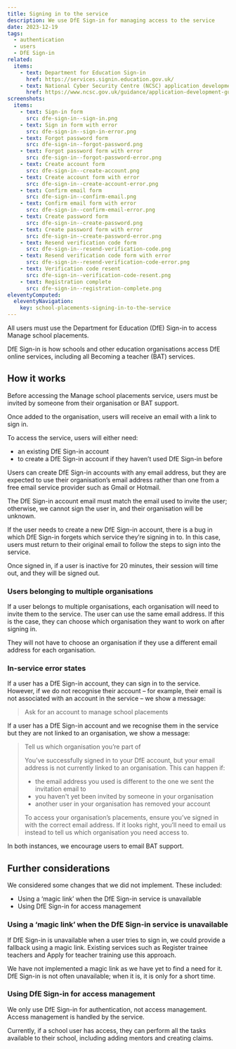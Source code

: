 ```yaml
---
title: Signing in to the service
description: We use DfE Sign-in for managing access to the service
date: 2023-12-19
tags:
  - authentication
  - users
  - DfE Sign-in
related:
  items:
    - text: Department for Education Sign-in
      href: https://services.signin.education.gov.uk/
    - text: National Cyber Security Centre (NCSC) application development guidance
      href: https://www.ncsc.gov.uk/guidance/application-development-guidance-introduction
screenshots:
  items:
    - text: Sign-in form
      src: dfe-sign-in--sign-in.png
    - text: Sign in form with error
      src: dfe-sign-in--sign-in-error.png
    - text: Forgot password form
      src: dfe-sign-in--forgot-password.png
    - text: Forgot password form with error
      src: dfe-sign-in--forgot-password-error.png
    - text: Create account form
      src: dfe-sign-in--create-account.png
    - text: Create account form with error
      src: dfe-sign-in--create-account-error.png
    - text: Confirm email form
      src: dfe-sign-in--confirm-email.png
    - text: Confirm email form with error
      src: dfe-sign-in--confirm-email-error.png
    - text: Create password form
      src: dfe-sign-in--create-password.png
    - text: Create password form with error
      src: dfe-sign-in--create-password-error.png
    - text: Resend verification code form
      src: dfe-sign-in--resend-verification-code.png
    - text: Resend verification code form with error
      src: dfe-sign-in--resend-verification-code-error.png
    - text: Verification code resent
      src: dfe-sign-in--verification-code-resent.png
    - text: Registration complete
      src: dfe-sign-in--registration-complete.png
eleventyComputed:
  eleventyNavigation:
    key: school-placements-signing-in-to-the-service
---
```


All users must use the Department for Education (DfE) Sign-in to access Manage school placements.

DfE Sign-in is how schools and other education organisations access DfE online services, including all Becoming a teacher (BAT) services.

## How it works

Before accessing the Manage school placements service, users must be invited by someone from their organisation or BAT support.

Once added to the organisation, users will receive an email with a link to sign in.

To access the service, users will either need:

- an existing DfE Sign-in account
- to create a DfE Sign-in account if they haven’t used DfE Sign-in before

Users can create DfE Sign-in accounts with any email address, but they are expected to use their organisation’s email address rather than one from a free email service provider such as Gmail or Hotmail.

The DfE Sign-in account email must match the email used to invite the user; otherwise, we cannot sign the user in, and their organisation will be unknown.

If the user needs to create a new DfE Sign-in account, there is a bug in which DfE Sign-in forgets which service they’re signing in to. In this case, users must return to their original email to follow the steps to sign into the service.

Once signed in, if a user is inactive for 20 minutes, their session will time out, and they will be signed out.

### Users belonging to multiple organisations

If a user belongs to multiple organisations, each organisation will need to invite them to the service. The user can use the same email address. If this is the case, they can choose which organisation they want to work on after signing in.

They will not have to choose an organisation if they use a different email address for each organisation.

### In-service error states

If a user has a DfE Sign-in account, they can sign in to the service. However, if we do not recognise their account – for example, their email is not associated with an account in the service – we show a message:

> Ask for an account to manage school placements

If a user has a DfE Sign-in account and we recognise them in the service but they are not linked to an organisation, we show a message:

> Tell us which organisation you’re part of
>
> You’ve successfully signed in to your DfE account, but your email address is not currently linked to an organisation. This can happen if:
>
> - the email address you used is different to the one we sent the invitation email to
> - you haven't yet been invited by someone in your organisation
> - another user in your organisation has removed your account
>
> To access your organisation’s placements, ensure you’ve signed in with the correct email address. If it looks right, you’ll need to email us instead to tell us which organisation you need access to.

In both instances, we encourage users to email BAT support.

## Further considerations

We considered some changes that we did not implement. These included:

- Using a ‘magic link’ when the DfE Sign-in service is unavailable
- Using DfE Sign-in for access management

### Using a ‘magic link’ when the DfE Sign-in service is unavailable

If DfE Sign-in is unavailable when a user tries to sign in, we could provide a fallback using a magic link. Existing services such as Register trainee teachers and Apply for teacher training use this approach.

We have not implemented a magic link as we have yet to find a need for it. DfE Sign-in is not often unavailable; when it is, it is only for a short time.

### Using DfE Sign-in for access management

We only use DfE Sign-in for authentication, not access management. Access management is handled by the service.

Currently, if a school user has access, they can perform all the tasks available to their school, including adding mentors and creating claims.
